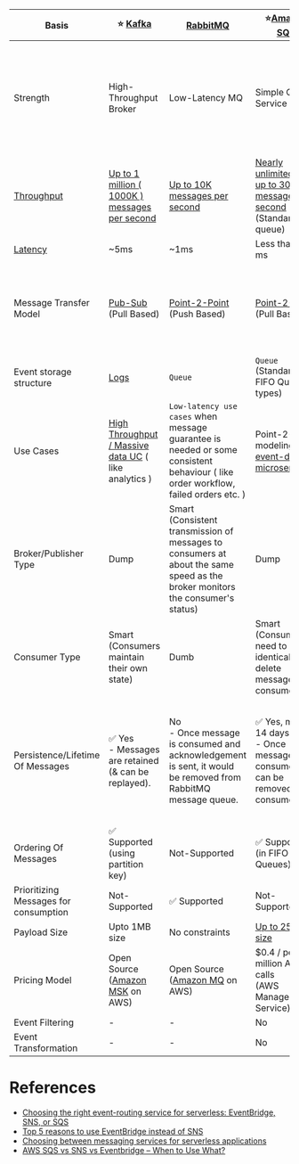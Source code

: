 
| Basis                                                    | :star: [Kafka](Kafka/Readme.md)                                                                                                                                       | [RabbitMQ](RabbitMQ.md)                                                                                                            | :star:[Amazon SQS](../../2_AWSComponents/5_MessageBrokerServices/AmazonSQS.md)                                                                                             | [Amazon SNS](../../2_AWSComponents/5_MessageBrokerServices/AmazonSNS.md)                                                                  | [Amazon EventBridge](../../2_AWSComponents/5_MessageBrokerServices/AmazonEventBridge.md)                                                            | [Active MQ](ActiveMQ.md)                                                                                                                                  |
|----------------------------------------------------------|----------------------------------------------------------------------------------------------------------------------------------------------------------------|------------------------------------------------------------------------------------------------------------------------------------|----------------------------------------------------------------------------------------------------------------------------------------------------------------------------|-------------------------------------------------------------------------------------------------------------------------------------------|-----------------------------------------------------------------------------------------------------------------------------------------------------|-----------------------------------------------------------------------------------------------------------------------------------------------------------|
| Strength                                                 | High-Throughput Broker                                                                                                                                         | Low-Latency MQ                                                                                                                     | Simple Queue Service                                                                                                                                                       | Push-Notification-Based-Broker                                                                                                            | Rule-Based-Targeting-Broker<br/>- SaaS integration, Schema Registry integration, Lot of target services etc.                                        | Enterprise-Based MQ                                                                                                                                       |
| [Throughput](../0_SystemGlossaries/Scalability/LatencyThroughput.md) | [Up to 1 million ( 1000K ) messages per second](https://engineering.linkedin.com/kafka/benchmarking-apache-kafka-2-million-writes-second-three-cheap-machines) | [Up to 10K messages per second](https://blog.rabbitmq.com/posts/2012/04/rabbitmq-performance-measurements-part-2)                  | [Nearly unlimited or up to 30K messages per second](https://docs.aws.amazon.com/AWSSimpleQueueService/latest/SQSDeveloperGuide/quotas-messages.html) <br/>(Standard queue) | [Up to 30K messages per second](https://docs.aws.amazon.com/general/latest/gr/sns.html) <br/>(Standard topic)                             | [Up to 10K messages per second](https://docs.aws.amazon.com/eventbridge/latest/userguide/eb-quota.html)                                             |
| [Latency](../0_SystemGlossaries/Scalability/LatencyThroughput.md)    | ~5ms                                                                                                                                                           | ~1ms                                                                                                                               | Less than 100 ms                                                                                                                                                           | b/w 100 ms to 200 ms                                                                                                                      | Greater than 200ms                                                                                                                                  |
| Message Transfer Model                                   | [Pub-Sub](../4_MessageBrokers#publisher-subscriber-model-pubsub) <br>(Pull Based)                                                                              | [Point-2-Point](../4_MessageBrokers#point-to-point-model-message-queuing) <br>(Push Based)                                         | [Point-2-Point](../4_MessageBrokers#point-to-point-model-message-queuing) <br>(Pull Based)                                                                                 | [Pub-Sub](../4_MessageBrokers#publisher-subscriber-model-pubsub) <br>(Push Based, Upto 100K topics, 10 million subscribers per topic)     | [Pub-Sub](../4_MessageBrokers#publisher-subscriber-model-pubsub) <br>(Push Based, Upto 100 event buses, 300 rules per event bus, 5 targets per rule) | Both [Point-2-Point](../4_MessageBrokers#point-to-point-model-message-queuing) & [Pub-Sub](../4_MessageBrokers#publisher-subscriber-model-pubsub) supported |
| Event storage structure                                  | [Logs](../0_SystemGlossaries/Database/AppendOnlyDataStructure.md)                                                                                                                   | `Queue`                                                                                                                            | `Queue` <br>(Standard or FIFO Queue types)                                                                                                                                 | `Topic`                                                                                                                                   | `Event Bus`                                                                                                                                         | `Queue`                                                                                                                                                   |
| Use Cases                                                | [High Throughput / Massive data UC](../0_SystemGlossaries/Scalability/LatencyThroughput.md) ( like analytics )                                                             | `Low-latency use cases` when message guarantee is needed or some consistent behaviour ( like order workflow, failed orders etc. )  | Point-2-Point modeling in [event-driven microservices](../0_SystemGlossaries/EventDrivenArchitecture.md).                                                                  | Notification (Email/Push) to person, Pub-Sub modeling for [event-driven microservices](../0_SystemGlossaries/EventDrivenArchitecture.md). | [Event-driven microservices](../0_SystemGlossaries/EventDrivenArchitecture.md)                                                                      |
| Broker/Publisher Type                                    | Dump                                                                                                                                                           | Smart <br/>(Consistent transmission of messages to consumers at about the same speed as the broker monitors the consumer's status) | Dump                                                                                                                                                                       | Smart                                                                                                                                     | Smart                                                                                                                                               | Dump                                                                                                                                                      |
| Consumer Type                                            | Smart <br/>(Consumers maintain their own state)                                                                                                                | Dumb                                                                                                                               | Smart <br/>(Consumers need to be identical & delete message once consumed)                                                                                                 | Dump <br/>(Consumers might be processing messages in the different way)                                                                   | Dump<br/>(Consumers might be processing messages in the different way)                                                                              | Smart                                                                                                                                                     |
| Persistence/Lifetime Of Messages                         | :white_check_mark: Yes <br/>- Messages are retained (& can be replayed).                                                                                       | No <br/>- Once message is consumed and acknowledgement is sent, it would be removed from RabbitMQ message queue.                   | :white_check_mark: Yes, max 14 days. <br>- Once message is consumed, it can be removed by consumer.                                                                        | No <br> - When an SNS Topic receives an event notification, it would be instantly broadcasted to all Subscribers.                         | No <br/>- But events can be archived, to replay later.                                                                                              | No <br/>- Message would be removed once consumed.                                                                                                         |
| Ordering Of Messages                                     | :white_check_mark: Supported <br/>(using partition key)                                                                                                        | Not-Supported                                                                                                                      | :white_check_mark: Supported <br/>(in FIFO SQS Queues)                                                                                                                     | :white_check_mark: Supported (in FIFO SNS Topics)                                                                                         | Not-Supported                                                                                                                                       | :white_check_mark: Supported                                                                                                                              |
| Prioritizing Messages for consumption                    | Not-Supported                                                                                                                                                  | :white_check_mark: Supported                                                                                                       | Not-Supported                                                                                                                                                              | Not-Supported                                                                                                                             | Not-Supported                                                                                                                                       | Not-Supported                                                                                                                                             |
| Payload Size                                             | Upto 1MB size                                                                                                                                                  | No constraints                                                                                                                     | [Up to 256K size](https://docs.aws.amazon.com/general/latest/gr/sqs-service.html)                                                                                          | [Up to 256K size](https://aws.amazon.com/blogs/compute/choosing-between-messaging-services-for-serverless-applications/)                  | [Up to 256K size](https://aws.amazon.com/blogs/compute/choosing-between-messaging-services-for-serverless-applications/)                            | No constraints                                                                                                                                            |
| Pricing Model                                            | Open Source <br/>([Amazon MSK](../../2_AWSComponents/5_MessageBrokerServices/AmazonMSK.md) on AWS)                                                             | Open Source <br/>([Amazon MQ](../../2_AWSComponents/5_MessageBrokerServices/AmazonMQ.md) on AWS)                                   | $0.4 / per million API calls <br/>(AWS Managed Service)                                                                                                                    | $0.5 / per million API calls <br/>(AWS Managed Service)                                                                                   | $1 / per million API calls <br/>(AWS Managed Service)                                                                                               | Open Source <br/>([Amazon MQ](src/2_AWSComponents/5_MessageBrokerServices/AmazonMQ.md) on AWS)                                                            |
| Event Filtering                                          | -                                                                                                                                                              | -                                                                                                                                  | No                                                                                                                                                                         | :white_check_mark: Yes                                                                                                                    | :white_check_mark: Yes                                                                                                                              |
| Event Transformation                                     | -                                                                                                                                                              | -                                                                                                                                  | No                                                                                                                                                                         | No                                                                                                                                        | :white_check_mark: Yes                                                                                                                              |

# References
- [Choosing the right event-routing service for serverless: EventBridge, SNS, or SQS](https://lumigo.io/blog/choosing-the-right-event-routing-on-aws-eventbridge-sns-or-sqs/)
- [Top 5 reasons to use EventBridge instead of SNS](https://lumigo.io/blog/5-reasons-why-you-should-use-eventbridge-instead-of-sns/)
- [Choosing between messaging services for serverless applications](https://aws.amazon.com/blogs/compute/choosing-between-messaging-services-for-serverless-applications/)
- [AWS SQS vs SNS vs Eventbridge – When to Use What?](https://beabetterdev.com/2021/09/10/aws-sqs-vs-sns-vs-eventbridge/)